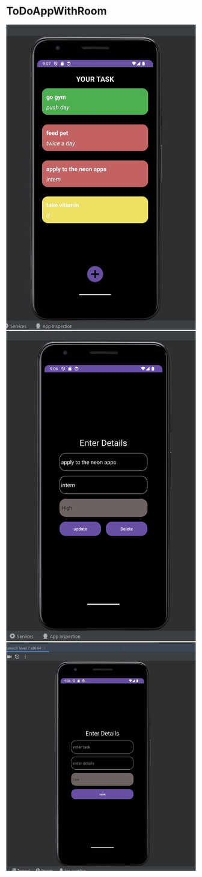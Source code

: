 # ToDoAppWithRoom
![Örnek Resim](todoappwithroom/img/todoapp.jpg)
![Örnek Resim](todoappwithroom/img/todoapp2.png)
![Örnek Resim](todoappwithroom/img/todoapp23.jpg)


